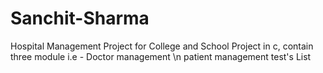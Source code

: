 # Sanchit-Sharma
Hospital Management Project for College and School Project in c,
contain three  module i.e -
Doctor management \n
patient management
test's List
